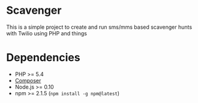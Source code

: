 Scavenger
========

This is a simple project to create and run sms/mms based scavenger hunts with Twilio using PHP and things

# Dependencies

* PHP >= 5.4
* [Composer](https://getcomposer.org/)
* Node.js >= 0.10
* npm >= 2.1.5 (`npm install -g npm@latest`)
